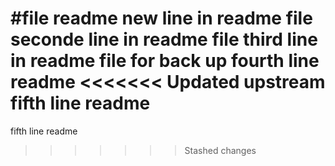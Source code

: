 #file readme
new line in readme file
seconde line in readme file
third line in readme file for  back up 
fourth line readme 
<<<<<<< Updated upstream
fifth line readme
=======
fifth line readme
>>>>>>> Stashed changes
